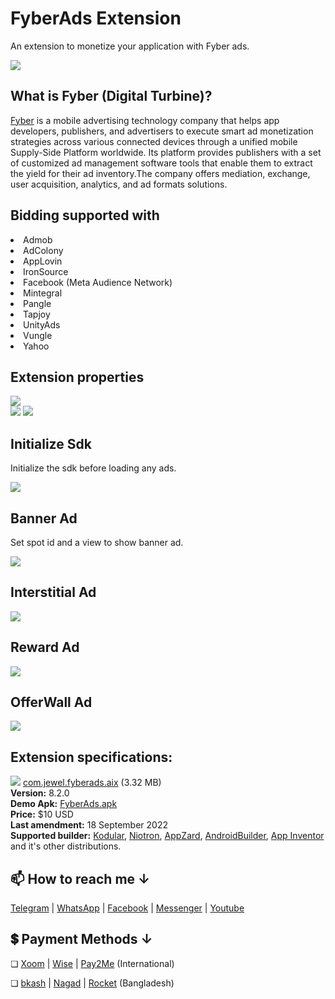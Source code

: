 # FyberAds Extension
An extension to monetize your application with Fyber ads.

<img src="https://github.com/jewelshkjony/FyberAds/raw/main/images/Fyber-cover.png"/>

## What is Fyber (Digital Turbine)?
<a href="https://www.digitalturbine.com/">Fyber</a> is a mobile advertising technology company that helps app developers, publishers, and advertisers to execute smart ad monetization strategies across various connected devices through a unified mobile Supply-Side Platform worldwide. Its platform provides publishers with a set of customized ad management software tools that enable them to extract the yield for their ad inventory.The company offers mediation, exchange, user acquisition, analytics, and ad formats solutions.

## Bidding supported with
<li> Admob
<li> AdColony
<li> AppLovin
<li> IronSource
<li> Facebook (Meta Audience Network)
<li> Mintegral
<li> Pangle
<li> Tapjoy
<li> UnityAds
<li> Vungle
<li> Yahoo

## Extension properties
<img src="https://github.com/jewelshkjony/FyberAds/raw/main/images/aix.png"/>
<br>
<img src="https://github.com/jewelshkjony/FyberAds/raw/main/images/property-1.png"/>
<img src="https://github.com/jewelshkjony/FyberAds/raw/main/images/property-2.png"/>

## Initialize Sdk
Initialize the sdk before loading any ads.

<img src="https://github.com/jewelshkjony/FyberAds/raw/main/images/initialize.png"/>

## Banner Ad
Set spot id and a view to show banner ad.

<img src="https://github.com/jewelshkjony/FyberAds/raw/main/images/banner.png"/>

## Interstitial Ad

<img src="https://github.com/jewelshkjony/FyberAds/raw/main/images/interstitial.png"/>

## Reward Ad

<img src="https://github.com/jewelshkjony/FyberAds/raw/main/images/reward.png"/>

## OfferWall Ad

<img src="https://github.com/jewelshkjony/FyberAds/raw/main/images/offerwall.png"/>

## Extension specifications:
<img src="https://github.com/jewelshkjony/FyberAds/raw/main/images/download.png"/> <a href="https://t.me/jewelshkjony">com.jewel.fyberads.aix</a> (3.32 MB) \
<b>Version:</b> 8.2.0\
<b>Demo Apk:</b> <a href="https://github.com/jewelshkjony/FyberAds/releases/download/FyberAds-8.2.0/FyberAds.apk">FyberAds.apk</a> \
<b>Price:</b> $10 USD\
<b>Last amendment:</b> 18 September 2022\
<b>Supported builder:</b> <a href="https://www.kodular.io/">Kodular</a>, <a href="https://niotron.com/">Niotron</a>, <a href="https://appzard.com/">AppZard</a>, <a href="https://androidbuilder.in/">AndroidBuilder</a>, <a href="http://ai2.appinventor.mit.edu/">App Inventor</a> and it's other distributions.

## 📫 How to reach me ↓

<a href="https://t.me/jewelshkjony">Telegram</a> | <a href="https://wa.me/8801775668913">WhatsApp</a> | <a href="https://fb.com/jewelshkjony">Facebook</a> | <a href="https://m.me/jewelshkjony">Messenger</a> | <a href="https://m.youtube.com/c/JewelShikderJony?sub_confirmation=1">Youtube</a>

## 💲 Payment Methods ↓

❏ <a href="https://www.xoom.com/bangladesh/send-money">Xoom</a> | <a href="https://wise.com/">Wise</a> | <a href="https://play.google.com/store/apps/details?id=com.jewelshkjony.pay2me">Pay2Me</a> (International)

❏ <a href="https://bka.sh/next?c=signup&uuid=C1CC9JVT1">bkash</a> | <a href="https://play.google.com/store/apps/details?id=com.konasl.nagad">Nagad</a> | <a href="https://play.google.com/store/apps/details?id=com.dbbl.mbs.apps.main">Rocket</a> (Bangladesh)
